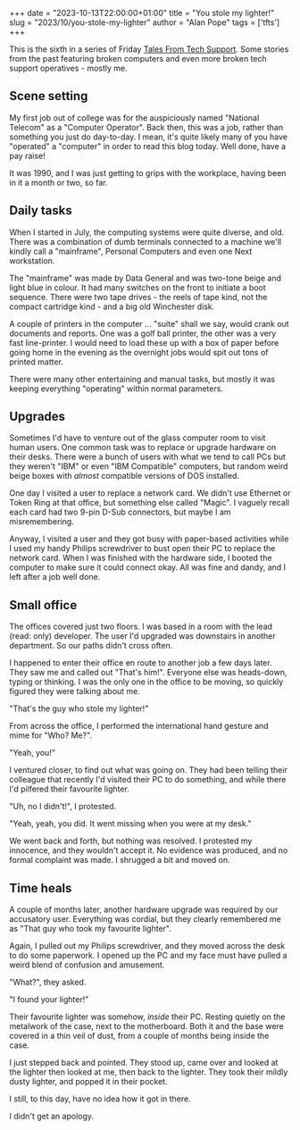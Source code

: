 +++
date = "2023-10-13T22:00:00+01:00"
title = "You stole my lighter!"
slug = "2023/10/you-stole-my-lighter"
author = "Alan Pope"
tags = ['tfts']
+++

This is the sixth in a series of Friday [Tales From Tech Support](https://popey.com/blog/tags/tfts/). Some stories from the past featuring broken computers and even more broken tech support operatives - mostly me.

## Scene setting

My first job out of college was for the auspiciously named "National Telecom" as a "Computer Operator". Back then, this was a job, rather than something you just do day-to-day. I mean, it's quite likely many of you have "operated" a "computer" in order to read this blog today. Well done, have a pay raise!

It was 1990, and I was just getting to grips with the workplace, having been in it a month or two, so far.

## Daily tasks

When I started in July, the computing systems were quite diverse, and old. There was a combination of dumb terminals connected to a machine we'll kindly call a "mainframe", Personal Computers and even one Next workstation. 

The "mainframe" was made by Data General and was two-tone beige and light blue in colour. It had many switches on the front to initiate a boot sequence. There were two tape drives - the reels of tape kind, not the compact cartridge kind - and a big old Winchester disk. 

A couple of printers in the computer ... "suite" shall we say, would crank out documents and reports. One was a golf ball printer, the other was a very fast line-printer. I would need to load these up with a box of paper before going home in the evening as the overnight jobs would spit out tons of printed matter.

There were many other entertaining and manual tasks, but mostly it was keeping everything "operating" within normal parameters. 

## Upgrades

Sometimes I'd have to venture out of the glass computer room to visit human users. One common task was to replace or upgrade hardware on their desks. There were a bunch of users with what we tend to call PCs but they weren't "IBM" or even "IBM Compatible" computers, but random weird beige boxes with *almost* compatible versions of DOS installed.

One day I visited a user to replace a network card. We didn't use Ethernet or Token Ring at that office, but something else called "Magic". I vaguely recall each card had two 9-pin D-Sub connectors, but maybe I am misremembering.

Anyway, I visited a user and they got busy with paper-based activities while I used my handy Philips screwdriver to bust open their PC to replace the network card. When I was finished with the hardware side, I booted the computer to make sure it could connect okay. All was fine and dandy, and I left after a job well done.

## Small office

The offices covered just two floors. I was based in a room with the lead (read: only) developer. The user I'd upgraded was downstairs in another department. So our paths didn't cross often.

I happened to enter their office en route to another job a few days later. They saw me and called out "That's him!". Everyone else was heads-down, typing or thinking. I was the only one in the office to be moving, so quickly figured they were talking about me.

"That's the guy who stole my lighter!"

From across the office, I performed the international hand gesture and mime for "Who? Me?".

"Yeah, you!"

I ventured closer, to find out what was going on. They had been telling their colleague that recently I'd visited their PC to do something, and while there I'd pilfered their favourite lighter. 

"Uh, no I didn't!", I protested.

"Yeah, yeah, you did. It went missing when you were at my desk."

We went back and forth, but nothing was resolved. I protested my innocence, and they wouldn't accept it. No evidence was produced, and no formal complaint was made. I shrugged a bit and moved on.

## Time heals

A couple of months later, another hardware upgrade was required by our accusatory user. Everything was cordial, but they clearly remembered me as "That guy who took my favourite lighter". 

Again, I pulled out my Philips screwdriver, and they moved across the desk to do some paperwork. I opened up the PC and my face must have pulled a weird blend of confusion and amusement. 

"What?", they asked.

"I found your lighter!"

Their favourite lighter was somehow, *inside* their PC. Resting quietly on the metalwork of the case, next to the motherboard. Both it and the base were covered in a thin veil of dust, from a couple of months being inside the case.

I just stepped back and pointed. They stood up, came over and looked at the lighter then looked at me, then back to the lighter. They took their mildly dusty lighter, and popped it in their pocket.

I still, to this day, have no idea how it got in there. 

I didn't get an apology.



































